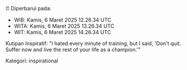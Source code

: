 ⏰ Diperbarui pada:
- WIB: Kamis, 6 Maret 2025 12.26.34 UTC
- WITA: Kamis, 6 Maret 2025 13.26.34 UTC
- WIT: Kamis, 6 Maret 2025 14.26.34 UTC

Kutipan Inspiratif:
"I hated every minute of training, but I said, 'Don't quit. Suffer now and live the rest of your life as a champion.'"


Kategori: inspirational

